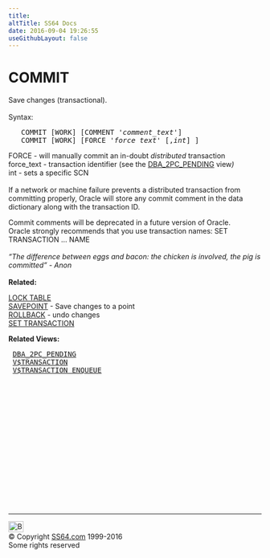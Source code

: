 ```yaml
---
title:
altTitle: SS64 Docs
date: 2016-09-04 19:26:55
useGithubLayout: false
---
```

<!-- #BeginLibraryItem "/Library/head_ora.lbi" --><!-- #EndLibraryItem --><h1>COMMIT</h1> 
<p>Save changes (transactional).<br>
  <br>
  Syntax:</p>
<pre>   COMMIT [WORK] [COMMENT '<i>comment_text</i>']
   COMMIT [WORK] [FORCE '<i>force_text</i>' [,<i>int</i>] ]
</pre>
<p>FORCE - will manually commit an in-doubt <i>distributed</i> 
  transaction<br>
  force_text - transaction identifier (see the <a href="../orad/DBA_2PC_PENDING.html">DBA_2PC_PENDING</a> 
  view<i>)<br>
  </i>int - sets a specific SCN<i><br>
  </i><br>
  If a network or machine failure prevents a distributed transaction from committing 
  properly, Oracle will store any commit comment in the data dictionary along 
  with the transaction ID.</p>
<p>Commit comments will be deprecated in a future version of Oracle.<br>
Oracle strongly recommends that you use transaction names:   SET TRANSACTION … NAME <br>
<i><br>
</i><span class="quote"><i>“The difference between eggs and bacon: the chicken is involved, the pig is committed” - Anon</i></span><b><br>
<br>
Related:</b></p>
<p><a href="lock.html">LOCK TABLE</a><a href="savepoint.html"><br>
SAVEPOINT</a> - Save changes to a point<br>
<a href="rollback.html">ROLLBACK</a> - undo changes <br>
<a href="transaction_s.html">SET TRANSACTION</a></p>
<p><b>Related Views:</b></p>
<pre> <a href="../orad/DBA_2PC_PENDING.html">DBA_2PC_PENDING</a>
 <a href="../orav/V$TRANSACTION.html">V$TRANSACTION</a>
 <a href="../orav/V$TRANSACTION_ENQUEUE.html">V$TRANSACTION_ENQUEUE</a></pre><!-- #BeginLibraryItem "/Library/foot_ora.lbi" --><p>
<!-- oracle-footer -->
<ins class="adsbygoogle" style="display:inline-block;width:300px;height:250px" data-ad-client="ca-pub-6140977852749469" data-ad-slot="4275490898"></ins>
<script>
(adsbygoogle = window.adsbygoogle || []).push({});
</script></p>
<hr>
<div id="bl" class="footer"><a href="commit.html#"><img src="../images/top.png" width="30" height="22" alt="Back to the Top"></a></div>
<div id="br" class="footer, tagline">© Copyright <a href="http://ss64.com/">SS64.com</a> 1999-2016<br>
Some rights reserved</div><!-- #EndLibraryItem -->

